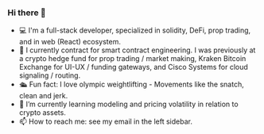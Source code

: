 ### Hi there 👋

- 💻 I'm a full-stack developer, specialized in solidity, DeFi, prop trading, and in web (React) ecosystem.
- 💼 I currently contract for smart contract engineering.  I was previously at a crypto hedge fund for prop trading / market making, Kraken Bitcoin Exchange for UI-UX / funding gateways, and Cisco Systems for cloud signaling / routing. 
- 🛳️ Fun fact: I love olympic weightlifting - Movements like the snatch, clean and jerk.
- 🌱 I’m currently learning modeling and pricing volatility in relation to crypto assets. 
- 📫 How to reach me: see my email in the left sidebar.
